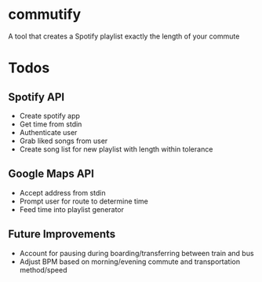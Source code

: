 # commutify
A tool that creates a Spotify playlist exactly the length of your commute

# Todos

## Spotify API
* Create spotify app
* Get time from stdin
* Authenticate user
* Grab liked songs from user
* Create song list for new playlist with length within tolerance

## Google Maps API
* Accept address from stdin
* Prompt user for route to determine time
* Feed time into playlist generator

## Future Improvements
* Account for pausing during boarding/transferring between train and bus
* Adjust BPM based on morning/evening commute and transportation method/speed
